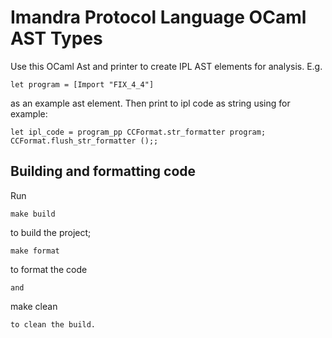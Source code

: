# Imandra Protocol Language OCaml AST Types

Use this OCaml Ast and printer to create IPL AST elements for analysis. E.g.
```
let program = [Import "FIX_4_4"]
```
as an example ast element. Then print to ipl code as string using for example:
```
let ipl_code = program_pp CCFormat.str_formatter program; CCFormat.flush_str_formatter ();;
```

## Building and formatting code

Run
```
make build
```
to build the project;
```
make format
```
to format the code
```
and
```
make clean
```
to clean the build.
